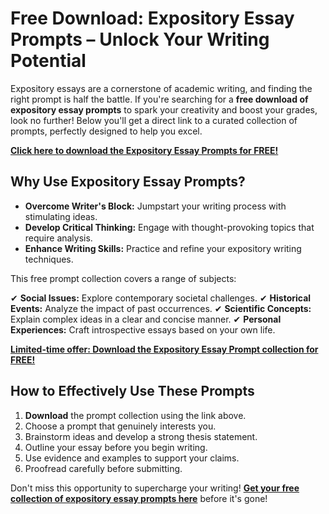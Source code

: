 # Free Download: Expository Essay Prompts – Unlock Your Writing Potential

Expository essays are a cornerstone of academic writing, and finding the right prompt is half the battle. If you're searching for a **free download of expository essay prompts** to spark your creativity and boost your grades, look no further! Below you'll get a direct link to a curated collection of prompts, perfectly designed to help you excel.

[**Click here to download the Expository Essay Prompts for FREE!**](https://udemywork.com/expository-essay-prompts)

## Why Use Expository Essay Prompts?

*   **Overcome Writer's Block:** Jumpstart your writing process with stimulating ideas.
*   **Develop Critical Thinking:** Engage with thought-provoking topics that require analysis.
*   **Enhance Writing Skills:** Practice and refine your expository writing techniques.

This free prompt collection covers a range of subjects:

✔  **Social Issues:** Explore contemporary societal challenges.
✔  **Historical Events:** Analyze the impact of past occurrences.
✔  **Scientific Concepts:** Explain complex ideas in a clear and concise manner.
✔  **Personal Experiences:** Craft introspective essays based on your own life.

[**Limited-time offer: Download the Expository Essay Prompt collection for FREE!**](https://udemywork.com/expository-essay-prompts)

## How to Effectively Use These Prompts

1.  **Download** the prompt collection using the link above.
2.  Choose a prompt that genuinely interests you.
3.  Brainstorm ideas and develop a strong thesis statement.
4.  Outline your essay before you begin writing.
5.  Use evidence and examples to support your claims.
6.  Proofread carefully before submitting.

Don't miss this opportunity to supercharge your writing! **[Get your free collection of expository essay prompts here](https://udemywork.com/expository-essay-prompts)** before it's gone!
